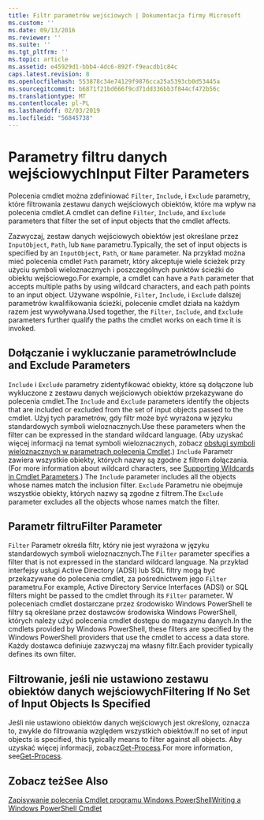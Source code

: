 ```yaml
---
title: Filtr parametrów wejściowych | Dokumentacja firmy Microsoft
ms.custom: ''
ms.date: 09/13/2016
ms.reviewer: ''
ms.suite: ''
ms.tgt_pltfrm: ''
ms.topic: article
ms.assetid: e45929d1-bbb4-4dc6-892f-f9eacdb1c84c
caps.latest.revision: 8
ms.openlocfilehash: 553878c34e74129f9876cca25a5393cb0d53445a
ms.sourcegitcommit: b6871f21bd666f9cd71dd336bb3f844cf472b56c
ms.translationtype: MT
ms.contentlocale: pl-PL
ms.lasthandoff: 02/03/2019
ms.locfileid: "56845738"
---
```

# <a name="input-filter-parameters"></a><span data-ttu-id="94bf5-102">Parametry filtru danych wejściowych</span><span class="sxs-lookup"><span data-stu-id="94bf5-102">Input Filter Parameters</span></span>

<span data-ttu-id="94bf5-103">Polecenia cmdlet można zdefiniować `Filter`, `Include`, i `Exclude` parametry, które filtrowania zestawu danych wejściowych obiektów, które ma wpływ na polecenia cmdlet.</span><span class="sxs-lookup"><span data-stu-id="94bf5-103">A cmdlet can define `Filter`, `Include`, and `Exclude` parameters that filter the set of input objects that the cmdlet affects.</span></span>

<span data-ttu-id="94bf5-104">Zazwyczaj, zestaw danych wejściowych obiektów jest określane przez `InputObject`, `Path`, lub `Name` parametru.</span><span class="sxs-lookup"><span data-stu-id="94bf5-104">Typically, the set of input objects is specified by an `InputObject`, `Path`, or `Name` parameter.</span></span> <span data-ttu-id="94bf5-105">Na przykład można mieć polecenia cmdlet `Path` parametr, który akceptuje wiele ścieżek przy użyciu symboli wieloznacznych i poszczególnych punktów ścieżki do obiektu wejściowego.</span><span class="sxs-lookup"><span data-stu-id="94bf5-105">For example, a cmdlet can have a `Path` parameter that accepts multiple paths by using wildcard characters, and each path points to an input object.</span></span> <span data-ttu-id="94bf5-106">Używane wspólnie, `Filter`, `Include`, i `Exclude` dalszej parametrów kwalifikowania ścieżki, polecenie cmdlet działa na każdym razem jest wywoływana.</span><span class="sxs-lookup"><span data-stu-id="94bf5-106">Used together, the `Filter`, `Include`, and `Exclude` parameters further qualify the paths the cmdlet works on each time it is invoked.</span></span>

## <a name="include-and-exclude-parameters"></a><span data-ttu-id="94bf5-107">Dołączanie i wykluczanie parametrów</span><span class="sxs-lookup"><span data-stu-id="94bf5-107">Include and Exclude Parameters</span></span>

<span data-ttu-id="94bf5-108">`Include` i `Exclude` parametry zidentyfikować obiekty, które są dołączone lub wykluczone z zestawu danych wejściowych obiektów przekazywane do polecenia cmdlet.</span><span class="sxs-lookup"><span data-stu-id="94bf5-108">The `Include` and `Exclude` parameters identify the objects that are included or excluded from the set of input objects passed to the cmdlet.</span></span> <span data-ttu-id="94bf5-109">Użyj tych parametrów, gdy filtr może być wyrażona w języku standardowych symboli wieloznacznych.</span><span class="sxs-lookup"><span data-stu-id="94bf5-109">Use these parameters when the filter can be expressed in the standard wildcard language.</span></span> <span data-ttu-id="94bf5-110">(Aby uzyskać więcej informacji na temat symboli wieloznacznych, zobacz [obsługi symboli wieloznacznych w parametrach polecenia Cmdlet](./supporting-wildcard-characters-in-cmdlet-parameters.md).) `Include` Parametr zawiera wszystkie obiekty, których nazwy są zgodne z filtrem dołączania.</span><span class="sxs-lookup"><span data-stu-id="94bf5-110">(For more information about wildcard characters, see [Supporting Wildcards in Cmdlet Parameters](./supporting-wildcard-characters-in-cmdlet-parameters.md).) The `Include` parameter includes all the objects whose names match the inclusion filter.</span></span> <span data-ttu-id="94bf5-111">`Exclude` Parametru nie obejmuje wszystkie obiekty, których nazwy są zgodne z filtrem.</span><span class="sxs-lookup"><span data-stu-id="94bf5-111">The `Exclude` parameter excludes all the objects whose names match the filter.</span></span>

## <a name="filter-parameter"></a><span data-ttu-id="94bf5-112">Parametr filtru</span><span class="sxs-lookup"><span data-stu-id="94bf5-112">Filter Parameter</span></span>

<span data-ttu-id="94bf5-113">`Filter` Parametr określa filtr, który nie jest wyrażona w języku standardowych symboli wieloznacznych.</span><span class="sxs-lookup"><span data-stu-id="94bf5-113">The `Filter` parameter specifies a filter that is not expressed in the standard wildcard language.</span></span> <span data-ttu-id="94bf5-114">Na przykład interfejsy usługi Active Directory (ADSI) lub SQL filtry mogą być przekazywane do polecenia cmdlet, za pośrednictwem jego `Filter` parametru.</span><span class="sxs-lookup"><span data-stu-id="94bf5-114">For example, Active Directory Service Interfaces (ADSI) or SQL filters might be passed to the cmdlet through its `Filter` parameter.</span></span> <span data-ttu-id="94bf5-115">W poleceniach cmdlet dostarczane przez środowisko Windows PowerShell te filtry są określane przez dostawców środowiska Windows PowerShell, których należy użyć polecenia cmdlet dostępu do magazynu danych.</span><span class="sxs-lookup"><span data-stu-id="94bf5-115">In the cmdlets provided by Windows PowerShell, these filters are specified by the Windows PowerShell providers that use the cmdlet to access a data store.</span></span> <span data-ttu-id="94bf5-116">Każdy dostawca definiuje zazwyczaj ma własny filtr.</span><span class="sxs-lookup"><span data-stu-id="94bf5-116">Each provider typically defines its own filter.</span></span>

## <a name="filtering-if-no-set-of-input-objects-is-specified"></a><span data-ttu-id="94bf5-117">Filtrowanie, jeśli nie ustawiono zestawu obiektów danych wejściowych</span><span class="sxs-lookup"><span data-stu-id="94bf5-117">Filtering If No Set of Input Objects Is Specified</span></span>

<span data-ttu-id="94bf5-118">Jeśli nie ustawiono obiektów danych wejściowych jest określony, oznacza to, zwykle do filtrowania względem wszystkich obiektów.</span><span class="sxs-lookup"><span data-stu-id="94bf5-118">If no set of input objects is specified, this typically means to filter against all objects.</span></span> <span data-ttu-id="94bf5-119">Aby uzyskać więcej informacji, zobacz[Get-Process](/powershell/module/Microsoft.PowerShell.Management/Get-Process).</span><span class="sxs-lookup"><span data-stu-id="94bf5-119">For more information, see[Get-Process](/powershell/module/Microsoft.PowerShell.Management/Get-Process).</span></span>

## <a name="see-also"></a><span data-ttu-id="94bf5-120">Zobacz też</span><span class="sxs-lookup"><span data-stu-id="94bf5-120">See Also</span></span>

[<span data-ttu-id="94bf5-121">Zapisywanie polecenia Cmdlet programu Windows PowerShell</span><span class="sxs-lookup"><span data-stu-id="94bf5-121">Writing a Windows PowerShell Cmdlet</span></span>](./writing-a-windows-powershell-cmdlet.md)